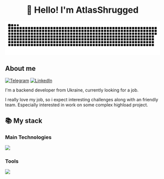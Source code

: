 <h1 align="center">👋 Hello! I'm AtlasShrugged </h1>

<p align="center">
 <img width="600" src="assets/github-snake.svg" alt="snake"/>
</p>

## About me
[![Telegram](https://img.shields.io/badge/-Telegram-2CA5E0?style=flat&logo=telegram&logoColor=white)](https://t.me/AtIasShrugged)
[![LinkedIn](https://img.shields.io/badge/-LinkedIn-0A66C2?style=flat&logo=linkedin&logoColor=white)](https://www.linkedin.com/in/atlasshrugged8/)

I'm a backend developer from Ukraine, currently looking for a job.  

I really love my job, so i expect interesting challenges along with an friendly team. Especially interested in work on some complex highload project.

  <summary><h2><b>📚 My stack</b></h2></summary>
  <p>
    <h3>Main Technologies</h3>
    <img src="https://skillicons.dev/icons?i=go,postgres,mongodb,rabbitmq,redis,graphql,nodejs,js,ts,vue&perline=5" />
    <h3>Tools</h3>
    <img src="https://skillicons.dev/icons?i=linux,docker,kubernetes,git,gitlab&perline=5" />
    <br>
  </p>
